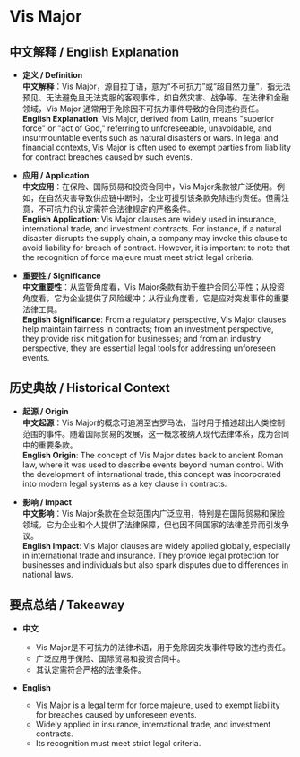 # Vis Major

## 中文解释 / English Explanation

* **定义 / Definition**  
  **中文解释**：Vis Major，源自拉丁语，意为“不可抗力”或“超自然力量”，指无法预见、无法避免且无法克服的客观事件，如自然灾害、战争等。在法律和金融领域，Vis Major 通常用于免除因不可抗力事件导致的合同违约责任。  
  **English Explanation**: Vis Major, derived from Latin, means "superior force" or "act of God," referring to unforeseeable, unavoidable, and insurmountable events such as natural disasters or wars. In legal and financial contexts, Vis Major is often used to exempt parties from liability for contract breaches caused by such events.

* **应用 / Application**  
  **中文应用**：在保险、国际贸易和投资合同中，Vis Major条款被广泛使用。例如，在自然灾害导致供应链中断时，企业可援引该条款免除违约责任。但需注意，不可抗力的认定需符合法律规定的严格条件。  
  **English Application**: Vis Major clauses are widely used in insurance, international trade, and investment contracts. For instance, if a natural disaster disrupts the supply chain, a company may invoke this clause to avoid liability for breach of contract. However, it is important to note that the recognition of force majeure must meet strict legal criteria.

* **重要性 / Significance**  
  **中文重要性**：从监管角度看，Vis Major条款有助于维护合同公平性；从投资角度看，它为企业提供了风险缓冲；从行业角度看，它是应对突发事件的重要法律工具。  
  **English Significance**: From a regulatory perspective, Vis Major clauses help maintain fairness in contracts; from an investment perspective, they provide risk mitigation for businesses; and from an industry perspective, they are essential legal tools for addressing unforeseen events.

## 历史典故 / Historical Context

* **起源 / Origin**  
  **中文起源**：Vis Major的概念可追溯至古罗马法，当时用于描述超出人类控制范围的事件。随着国际贸易的发展，这一概念被纳入现代法律体系，成为合同中的重要条款。  
  **English Origin**: The concept of Vis Major dates back to ancient Roman law, where it was used to describe events beyond human control. With the development of international trade, this concept was incorporated into modern legal systems as a key clause in contracts.

* **影响 / Impact**  
  **中文影响**：Vis Major条款在全球范围内广泛应用，特别是在国际贸易和保险领域。它为企业和个人提供了法律保障，但也因不同国家的法律差异而引发争议。  
  **English Impact**: Vis Major clauses are widely applied globally, especially in international trade and insurance. They provide legal protection for businesses and individuals but also spark disputes due to differences in national laws.

## 要点总结 / Takeaway

* **中文**  
  - Vis Major是不可抗力的法律术语，用于免除因突发事件导致的违约责任。  
  - 广泛应用于保险、国际贸易和投资合同中。  
  - 其认定需符合严格的法律条件。

* **English**  
  - Vis Major is a legal term for force majeure, used to exempt liability for breaches caused by unforeseen events.  
  - Widely applied in insurance, international trade, and investment contracts.  
  - Its recognition must meet strict legal criteria.